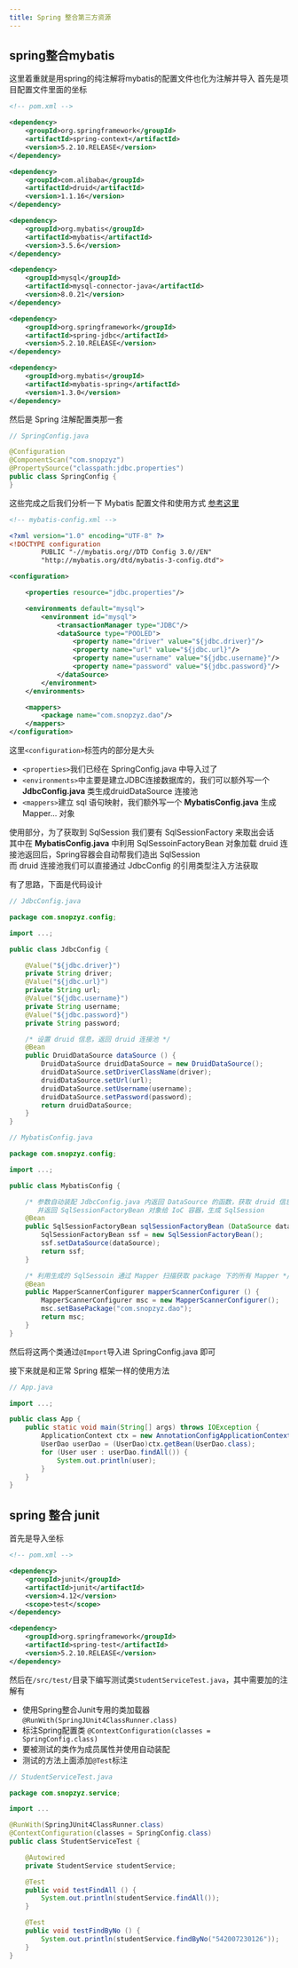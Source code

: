 ```yaml
---
title: Spring 整合第三方资源
---
```


## spring整合mybatis

这里着重就是用spring的纯注解将mybatis的配置文件也化为注解并导入
首先是项目配置文件里面的坐标

```xml
<!-- pom.xml -->

<dependency>
    <groupId>org.springframework</groupId>
    <artifactId>spring-context</artifactId>
    <version>5.2.10.RELEASE</version>
</dependency>

<dependency>
    <groupId>com.alibaba</groupId>
    <artifactId>druid</artifactId>
    <version>1.1.16</version>
</dependency>

<dependency>
    <groupId>org.mybatis</groupId>
    <artifactId>mybatis</artifactId>
    <version>3.5.6</version>
</dependency>

<dependency>
    <groupId>mysql</groupId>
    <artifactId>mysql-connector-java</artifactId>
    <version>8.0.21</version>
</dependency>

<dependency>
    <groupId>org.springframework</groupId>
    <artifactId>spring-jdbc</artifactId>
    <version>5.2.10.RELEASE</version>
</dependency>

<dependency>
    <groupId>org.mybatis</groupId>
    <artifactId>mybatis-spring</artifactId>
    <version>1.3.0</version>
</dependency>
```
然后是 Spring 注解配置类那一套

```java
// SpringConfig.java

@Configuration
@ComponentScan("com.snopzyz")
@PropertySource("classpath:jdbc.properties")
public class SpringConfig {
}
```
这些完成之后我们分析一下 Mybatis 配置文件和使用方式 [参考这里](https://www.yuque.com/chivasregal/vhwl6i/bqogv3rw7afm0owo)

```xml
<!-- mybatis-config.xml -->

<?xml version="1.0" encoding="UTF-8" ?>
<!DOCTYPE configuration
        PUBLIC "-//mybatis.org//DTD Config 3.0//EN"
        "http://mybatis.org/dtd/mybatis-3-config.dtd">

<configuration>

    <properties resource="jdbc.properties"/>

    <environments default="mysql">
        <environment id="mysql">
            <transactionManager type="JDBC"/>
            <dataSource type="POOLED">
                <property name="driver" value="${jdbc.driver}"/>
                <property name="url" value="${jdbc.url}"/>
                <property name="username" value="${jdbc.username}"/>
                <property name="password" value="${jdbc.password}"/>
            </dataSource>
        </environment>
    </environments>

    <mappers>
        <package name="com.snopzyz.dao"/>
    </mappers>
</configuration>
```
这里`<configuration>`标签内的部分是大头

* `<properties>`我们已经在 SpringConfig.java 中导入过了
* `<environments>`中主要是建立JDBC连接数据库的，我们可以额外写一个 **JdbcConfig.java** 类生成druidDataSource 连接池
* `<mappers>`建立 sql 语句映射，我们额外写一个 **MybatisConfig.java** 生成 Mapper... 对象

使用部分，为了获取到 SqlSession 我们要有 SqlSessionFactory 来取出会话  
其中在 **MybatisConfig.java** 中利用 SqlSessoinFactoryBean 对象加载 druid 连接池返回后，Spring容器会自动帮我们造出 SqlSession  
而 druid 连接池我们可以直接通过 JdbcConfig 的引用类型注入方法获取  
  
有了思路，下面是代码设计  

```java
// JdbcConfig.java

package com.snopzyz.config;

import ...;

public class JdbcConfig {

    @Value("${jdbc.driver}")
    private String driver;
    @Value("${jdbc.url}")
    private String url;
    @Value("${jdbc.username}")
    private String username;
    @Value("${jdbc.password}")
    private String password;

    /* 设置 druid 信息，返回 druid 连接池 */
    @Bean
    public DruidDataSource dataSource () {
        DruidDataSource druidDataSource = new DruidDataSource();
        druidDataSource.setDriverClassName(driver);
        druidDataSource.setUrl(url);
        druidDataSource.setUsername(username);
        druidDataSource.setPassword(password);
        return druidDataSource;
    }
}
```

```java
// MybatisConfig.java

package com.snopzyz.config;

import ...;

public class MybatisConfig {

    /* 参数自动装配 JdbcConfig.java 内返回 DataSource 的函数，获取 druid 信息
       并返回 SqlSessionFactoryBean 对象给 IoC 容器，生成 SqlSession         */
    @Bean
    public SqlSessionFactoryBean sqlSessionFactoryBean (DataSource dataSource) {
        SqlSessionFactoryBean ssf = new SqlSessionFactoryBean();
        ssf.setDataSource(dataSource);
        return ssf;
    }

    /* 利用生成的 SqlSessoin 通过 Mapper 扫描获取 package 下的所有 Mapper */
    @Bean
    public MapperScannerConfigurer mapperScannerConfigurer () {
        MapperScannerConfigurer msc = new MapperScannerConfigurer();
        msc.setBasePackage("com.snopzyz.dao");
        return msc;
    }
}
```
然后将这两个类通过`@Import`导入进 SpringConfig.java 即可  
  
接下来就是和正常 Spring 框架一样的使用方法  

```java
// App.java

import ...;

public class App {
    public static void main(String[] args) throws IOException {
        ApplicationContext ctx = new AnnotationConfigApplicationContext(SpringConfig.class);
        UserDao userDao = (UserDao)ctx.getBean(UserDao.class);
        for (User user : userDao.findAll()) {
            System.out.println(user);
        }
    }
}
```

## spring 整合 junit

首先是导入坐标

```xml
<!-- pom.xml -->

<dependency>
    <groupId>junit</groupId>
    <artifactId>junit</artifactId>
    <version>4.12</version>
    <scope>test</scope>
</dependency>

<dependency>
    <groupId>org.springframework</groupId>
    <artifactId>spring-test</artifactId>
    <version>5.2.10.RELEASE</version>
</dependency>
```
然后在`/src/test/`目录下编写测试类`StudentServiceTest.java`，其中需要加的注解有

* 使用Spring整合Junit专用的类加载器 `@RunWith(SpringJUnit4ClassRunner.class)`
* 标注Spring配置类 `@ContextConfiguration(classes = SpringConfig.class)`
* 要被测试的类作为成员属性并使用自动装配
* 测试的方法上面添加`@Test`标注

<p></p>

```java
// StudentServiceTest.java

package com.snopzyz.service;

import ...

@RunWith(SpringJUnit4ClassRunner.class)
@ContextConfiguration(classes = SpringConfig.class)
public class StudentServiceTest {

    @Autowired
    private StudentService studentService;

    @Test
    public void testFindAll () {
        System.out.println(studentService.findAll());
    }

    @Test
    public void testFindByNo () {
        System.out.println(studentService.findByNo("542007230126"));
    }
}
```